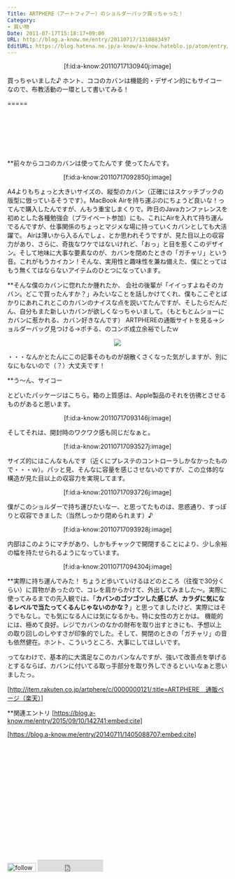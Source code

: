 ```yaml
---
Title: ARTPHERE（アートフィアー）のショルダーバック買っちゃった！
Category:
- 買い物
Date: 2011-07-17T15:18:17+09:00
URL: http://blog.a-know.me/entry/20110717/1310883497
EditURL: https://blog.hatena.ne.jp/a-know/a-know.hateblo.jp/atom/entry/12921228815727979544
---
```


<div align=center>
[f:id:a-know:20110717130940j:image]
</div>


買っちゃいました♪
ホント、ココのカバンは機能的・デザイン的にもサイコーなので、布教活動の一環として書いてみる！


=====

<script async src="//pagead2.googlesyndication.com/pagead/js/adsbygoogle.js"></script>
<!-- article-top -->
<ins class="adsbygoogle"
     style="display:inline-block;width:728px;height:90px"
     data-ad-client="ca-pub-3463034538369189"
     data-ad-slot="8367620130"></ins>
<script>
(adsbygoogle = window.adsbygoogle || []).push({});
</script>


**前々からココのカバンは使ってたんです
使ってたんです。


<div align=center>
[f:id:a-know:20110717092850j:image]
</div>


A4よりもちょっと大きいサイズの、縦型のカバン（正確にはスケッチブックの版型に倣っているそうです）。MacBook Airを持ち運ぶのにちょうど良いな！ってんで購入したんですが、んもう重宝しまくりで。昨日のJavaカンファレンスを初めとした各種勉強会（プライベート参加）にも、これにAirを入れて持ち運んでるんですが、仕事関係のちょっとマジメな場に持っていくカバンとしても大活躍で。
Airは薄いから入るんでしょ、とか思われそうですが、見た目以上の収容力があり、さらに、奇抜なワケではないけれど、「おっ」と目を惹くこのデザイン。そして地味に大事な要素なのが、カバンを閉めたときの「ガチャリ」という音。これがもうカイカン！そんな、実用性と趣味性を兼ね備えた、僕にとってはもう無くてはならないアイテムのひとつになっています。



**そんな僕のカバンに惚れたか腫れたか、
会社の後輩が「イイっすよねそのカバン。どこで買ったんすか？」みたいなことを話しかけてくれ、僕もここぞとばかりにあれこれとこのカバンのナイスな点を説いてたんですが、そしたらだんだん、自分もまた新しいカバンが欲しくなっちゃいまして。（もともとムショーにカバンに惹かれる、カバン好きなんです）
ARTPHEREの通販サイトを見る→ショルダーバッグ見つける→ポチる、のコンボ成立余裕でしたｗ


<div align=center><img src="http://image.rakuten.co.jp/artphere/cabinet/newdulles/newdulles/f0dulles_main.jpg"></div>


・・・なんかとたんにこの記事そのものが胡散くさくなった気がしますが、別になにもないので（？）大丈夫です！



**う〜ん、サイコー

とどいたパッケージはこちら。箱の上質感は、Apple製品のそれを彷彿とさせるものがあると思います。


<div align=center>
[f:id:a-know:20110717093146j:image]
</div>


そしてそれは、開封時のワクワク感も同じだなぁと。


<div align=center>
[f:id:a-know:20110717093527j:image]
</div>


サイズ的にはこんなもんです（近くにプレステのコントローラしかなかったもので・・・ｗ）。パッと見、そんなに容量を感じさせないのですが、この立体的な構造が見た目以上の収容力を実現してます。


<div align=center>
[f:id:a-know:20110717093726j:image]
</div>


僕がこのショルダーで持ち運びたいなー、と思ってたものは、思惑通り、すっぽりと収容できました（当然しっかり閉められます）♪


<div align=center>
[f:id:a-know:20110717093928j:image]
</div>


内部はこのようにマチがあり、しかもチャックで開閉することにより、少し余裕の幅を持たせられるようになっています。


<div align=center>
[f:id:a-know:20110717094304j:image]
</div>



**実際に持ち運んでみた！
ちょうど歩いていけるほどのところ（往復で30分くらい）に買物があったので、コレを肩からかけて、外出してみました〜。実際に使ってみるまでの先入観では、「<span class="deco" style="font-weight:bold;">カバンのゴツゴツした感じが、カラダに気になるレベルで当たってくるんじゃないのかな？</span>」と思ってましたけど、実際にはそうでもなし。でも気になる人には気になるかも。特に女性の方とかは。
機能的には、極めて良好。レジでカバンのなかの財布を取り出すときにも、予想以上の取り回しのしやすさが印象的でした。そして、開閉のときの「ガチャリ」の音も依然健在。ホント、こういうところ、大事にしてほしいです。


ってなわけで、基本的に大満足なこのカバンなんですが、強いて改善点を挙げるとするならば、カバンに付いてる取っ手部分を取り外しできるといいなぁと思いましたっ。



[http://item.rakuten.co.jp/artphere/c/0000000121/:title=ARTPHERE　通販ページ（楽天）]


**関連エントリ
[https://blog.a-know.me/entry/2015/09/10/142741:embed:cite]

[https://blog.a-know.me/entry/20140711/1405088707:embed:cite]





<script async src="//pagead2.googlesyndication.com/pagead/js/adsbygoogle.js"></script>
<!-- article-bottom2 -->
<ins class="adsbygoogle"
     style="display:inline-block;width:300px;height:250px"
     data-ad-client="ca-pub-3463034538369189"
     data-ad-slot="5274552934"></ins>
<script>
(adsbygoogle = window.adsbygoogle || []).push({});
</script>

<div>
<a href='http://cloud.feedly.com/#subscription%2Ffeed%2Fhttp%3A%2F%2Fblog.a-know.me%2Ffeed'  target='blank'><img id='feedlyFollow' src='http://s3.feedly.com/img/follows/feedly-follow-rectangle-volume-small_2x.png' alt='follow us in feedly' width='65' height='20'></a>

<iframe src="http://blog.hatena.ne.jp/a-know/a-know.hateblo.jp/subscribe/iframe" allowtransparency="true" frameborder="0" scrolling="no" width="150" height="28"></iframe>
</div>

